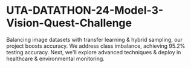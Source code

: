 # UTA-DATATHON-24-Model-3-Vision-Quest-Challenge
Balancing image datasets with transfer learning &amp; hybrid sampling, our project boosts accuracy. We address class imbalance, achieving 95.2% testing accuracy. Next, we'll explore advanced techniques &amp; deploy in healthcare &amp; environmental monitoring.

